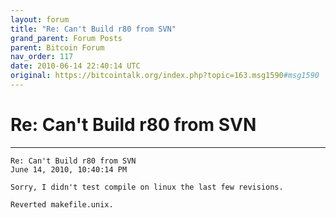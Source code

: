 ```yaml
---
layout: forum
title: "Re: Can't Build r80 from SVN"
grand_parent: Forum Posts
parent: Bitcoin Forum
nav_order: 117
date: 2010-06-14 22:40:14 UTC
original: https://bitcointalk.org/index.php?topic=163.msg1590#msg1590
---
```


# Re: Can't Build r80 from SVN

---

```
Re: Can't Build r80 from SVN
June 14, 2010, 10:40:14 PM

Sorry, I didn't test compile on linux the last few revisions.

Reverted makefile.unix.
```
